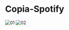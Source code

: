 # Copia-Spotify

![01](https://user-images.githubusercontent.com/67024271/216348664-15ccc8e5-3f20-4d3c-83b0-741a26ef19c6.png)
![02](https://user-images.githubusercontent.com/67024271/216348679-ddbf2bef-3e33-4300-ae59-fcb9905be6ac.png)
